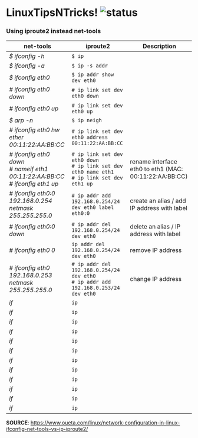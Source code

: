 # LinuxTipsNTricks! ![status](https://img.shields.io/readthedocs/pip.svg)
### Using iproute2 instead net-tools

| net-tools | iproute2 | Description |
| --- | --- | --- |
| *$ ifconfig -h* | `$ ip` | |
| *$ ifconfig -a* | `$ ip -s addr` | |
| *$ ifconfig eth0* | `$ ip addr show dev eth0` | |
| *# ifconfig eth0 down* | `# ip link set dev eth0 down` | |
| *# ifconfig eth0 up* | `# ip link set dev eth0 up` | |
| *$ arp -n* | `$ ip neigh` |
| *# ifconfig eth0 hw ether 00:11:22:AA:BB:CC* | `# ip link set dev eth0 address 00:11:22:AA:BB:CC` | |
| *# ifconfig eth0 down* <br> *# nameif eth1 00:11:22:AA:BB:CC* <br> *# ifconfig eth1 up* | `# ip link set dev eth0 down` <br> `# ip link set dev eth0 name eth1` <br> `# ip link set dev eth1 up` | rename interface eth0 to eth1 (MAC: 00:11:22:AA:BB:CC) |
| *# ifconfig eth0:0 192.168.0.254 netmask 255.255.255.0* | `# ip addr add 192.168.0.254/24 dev eth0 label eth0:0` | create an alias / add IP address with label |
| *# ifconfig eth0:0 down* | `# ip addr del 192.168.0.254/24 dev eth0` | delete an alias / IP address with label |
| *# ifconfig eth0 0* | `ip addr del 192.168.0.254/24 dev eth0` | remove IP address |
| *# ifconfig eth0 192.168.0.253 netmask 255.255.255.0* | `# ip addr del 192.168.0.254/24 dev eth0` <br> `# ip addr add 192.168.0.253/24 dev eth0` | change IP address |
| *if* | `ip` |
| *if* | `ip` |
| *if* | `ip` |
| *if* | `ip` |
| *if* | `ip` |
| *if* | `ip` |
| *if* | `ip` |
| *if* | `ip` |
| *if* | `ip` |
| *if* | `ip` |
| *if* | `ip` |
| *if* | `ip` |


**SOURCE**: https://www.oueta.com/linux/network-configuration-in-linux-ifconfig-net-tools-vs-ip-iproute2/
